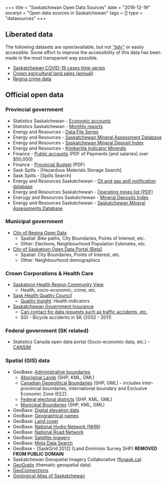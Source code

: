 +++
title = "Saskatchewan Open Data Sources"
date = "2016-12-19"
excerpt = "Open data sources in Saskatchewan"
tags = []
type = "datasources"
+++



## Liberated data

The following datasets are open/available, but not ["tidy"](https://en.wikipedia.org/wiki/Tidy_data) or easily accessible. Some effort to improve the accessibility of this data has been made in the most transparent way possible.

- [Saskatchewan COVID-19 cases time-series](https://github.com/SaskOpenData/covid19-sask)
- [Crown agricultural land sales (annual)](https://github.com/SaskOpenData/Sask-Open-Data-Sources/blob/master/crown-land-sales-annual.csv)
- [Regina crime data](https://github.com/andrewjdyck/regina-crime-data)


## Official open data

### Provincial government

- Statistics Saskatchewan - [Economic accounts][18]
- Statistics Saskatchewan - [Monthly reports][19]
- Energy and Resources - [Data File Series][20]
- Energy and Resources - [Saskatchewan Mineral Assessment Database][21]
- Energy and Resources - [Saskatchewan Mineral Deposit Index][22]
- Energy and Resources - [Kimberlite Indicator Minerals][23]
- Finance - [Public accounts][24] (PDF of Payments [and salaries] over $50,000)
- Finance - [Provincial Budget][25] (PDF)
- Sask Spills - [Hazardous Materials Storage Search]
- Sask Spills - [Spills Search]
- Energy and Resources Saskatchewan - [Oil and gas spill notification database][28]
- Energy and Resources Saskatchewan - [Operating mines list (PDF)][29]
- Enerygy and Resources Saskatchewan - [Mineral Deposits Index][30]
- Energy and Resources Saskatchewan - [Saskatchewan Mineral Assessments Database][31]



### Municipal government

- [City of Regina Open Data](http://open.regina.ca/)
  - Spatial: Bike paths, City Boundaries, Points of Interest, etc.
  - Other: Elections, Neighbourhood Population Estimates, etc.
- [City of Saskatoon Open Data Portal (Beta)](http://opendata-saskatoon.cloudapp.net/)
  - Spatial: City Boundaries, Points of Interest, etc.
  - Other: Neighbourhood demographics

### Crown Corporations & Health Care
- [Saskatoon Health Region Community View][33]
  - Health, socio-economic, crime, etc.
- [Sask Health Quality Council](http://www.hqc.sk.ca/)
  - [Quality Insight](http://www.qualityinsight.ca): Health indicators
- [Saskatchewan Government Insurance](https://www.sgi.sk.ca/)
  - [Can contact for data requests such as traffic accidents, etc.](https://www.sgi.sk.ca/about/publications/collisionstats/)
  - SGI - Bicycle accidents in SK (2002 - 2011)

### Federal government (SK related)
- Statistics Canada open data portal (Socio-economic data, etc.) - [CANSIM][34]

### Spatial (GIS) data
- GeoBase: [Administrative boundaries][1]
  - [Aboriginal Lands][2] (SHP, KML, GML)
  - [Canadian Geopolitical Boundaries][3] (SHP, GML) - includes inter-provincial boundaries, international boundary and Exclusive Economic Zone (EEZ).
  - [Federal electoral districts][4] (SHP, KML, GML)
  - [Municipal Boundaries][5] (SHP, KML, GML)
- GeoBase: [Digital elevation data][6]
- GeoBase: [Geographical names][7]
- GeoBase: [Land cover][8]
- GeoBase: [National Hydro Network (NHN)][9]
- GeoBase: [National Road Network][10]
- GeoBase: [Satellite imagery][11]
- GeoBase: [Meta Data Search][12]
- GeoBase - [SaskGrid 2012] (Land Dominion Survey SHP) **REMOVED FROM PUBLIC DOMAIN**
- Saskatchewan Geospatial Imagery Collaborative ([flysask.ca][13])
- [GeoGratis][14] (thematic geospatial data)
- [GeoConnections][15]
- [Geological Atlas of Saskatchewan][17]


 [1]: http://www.geobase.ca/geobase/en/data/admin/index.html
 [2]: http://www.geobase.ca/geobase/en/search.do?produit=alta&language=en
 [3]: http://www.geobase.ca/geobase/en/search.do?produit=cgb&language=en
 [4]: http://www.geobase.ca/geobase/en/search.do?produit=fed&language=en
 [5]: http://www.geobase.ca/geobase/en/search.do?produit=muni&language=en
 [6]: http://www.geobase.ca/geobase/en/data/cded/index.html
 [7]: http://www.geobase.ca/geobase/en/data/cgn/index.html
 [8]: http://www.geobase.ca/geobase/en/data/landcover/index.html
 [9]: http://www.geobase.ca/geobase/en/data/nhn/index.html
 [10]: http://www.geobase.ca/geobase/en/data/nrn/index.html
 [11]: http://www.geobase.ca/geobase/en/data/imagery/index.html
 [12]: https://www.geosask.ca/Portal/DiscoveryServlet
 [13]: http://www.flysask.ca/
 [14]: http://geogratis.cgdi.gc.ca/geogratis/en/index.html
 [15]: http://www.geoconnections.ca/en/index.html
 [16]: ftp://portaldata:freedata@ftp.isc.ca/PackagedData/SaskGrid2012/SaskGrid2012.zip
 [17]: http://www.infomaps.gov.sk.ca/website/SIR_Geological_Atlas/viewer.htm
 [18]: http://www.stats.gov.sk.ca/Default.aspx?DN=6dab2e58-1fdc-4ab2-aab4-f0671ddbeae9
 [19]: http://www.stats.gov.sk.ca/monthly%20reports
 [20]: http://www.er.gov.sk.ca/Default.aspx?DN=984a7f7e-8cfa-4880-a880-e5370c0f1fca
 [21]: http://www.er.gov.sk.ca/smad
 [22]: http://www.er.gov.sk.ca/SMDI
 [23]: http://www.er.gov.sk.ca/kim
 [24]: http://www.finance.gov.sk.ca/public-accounts/
 [25]: http://www.finance.gov.sk.ca/budget
<!---
 [26]: http://www.saskspills.ca/hazstg_srch.asp
 [27]: http://www.saskspills.ca/spills_srch.asp
--->
 [28]: http://www.ir.gov.sk.ca/adx/aspx/adxGetMedia.aspx?DocID=3690,3680,3384,5460,2936,Documents&MediaID=39618&Filename=Spill+Notification+Data+March+23%2c+2012.xlsx
 [29]: http://www.ir.gov.sk.ca/adx/aspx/adxGetMedia.aspx?DocID=10555,10306,3385,5460,2936,Documents&MediaID=38812&Filename=OML+October+2011+-+Cover+and+List.pdf
 [30]: http://www.ir.gov.sk.ca/SMDI
 [31]: http://www.ir.gov.sk.ca/smad
 [33]: http://www.communityview.ca/
 [34]: http://cansim2.statcan.ca/
